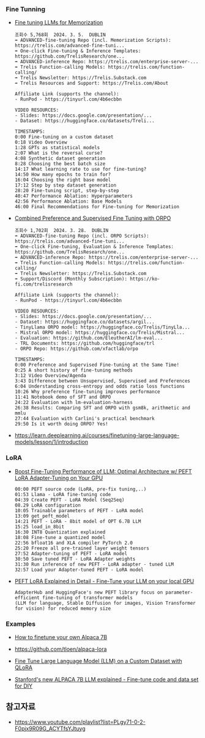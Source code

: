 ### Fine Tunning ###

* [Fine tuning LLMs for Memorization](https://www.youtube.com/watch?v=_GkHZQYFOGM&list=PLWG1mVtuzdxfXkxCbPHh9reKV-fWqraEX)

  ```
  조회수 5,768회  2024. 3. 5.  DUBLIN
  ➡️ ADVANCED-fine-tuning Repo (incl. Memorization Scripts): https://trelis.com/advanced-fine-tuni...
  ➡️ One-click Fine-tuning & Inference Templates: https://github.com/TrelisResearch/one...
  ➡️ ADVANCED-inference Repo: https://trelis.com/enterprise-server-...
  ➡️ Trelis Function-calling Models: https://trelis.com/function-calling/
  ➡️ Trelis Newsletter: https://Trelis.Substack.com
  ➡️ Trelis Resources and Support: https://Trelis.com/About
  
  Affiliate Link (supports the channel):
  - RunPod - https://tinyurl.com/4b6ecbbn
  
  VIDEO RESOURCES:
  - Slides: https://docs.google.com/presentation/...
  - Dataset: https://huggingface.co/datasets/Treli...
  
  TIMESTAMPS:
  0:00 Fine-tuning on a custom dataset
  0:18 Video Overview
  1:28 GPTs as statistical models
  2:07 What is the reversal curse?
  4:08 Synthetic dataset generation
  8:28 Choosing the best batch size
  14:17 What learning rate to use for fine-tuning?
  14:50 How many epochs to train for?
  16:04 Choosing the right base model
  17:12 Step by step dataset generation
  28:20 Fine-tuning script, step-by-step
  40:47 Performance Ablation: Hyperparameters
  42:56 Performance Ablation: Base Models
  46:00 Final Recommendations for Fine-tuning for Memorization
  ```

* [Combined Preference and Supervised Fine Tuning with ORPO](https://www.youtube.com/watch?v=OWMJ0rBUj04&list=PLWG1mVtuzdxfXkxCbPHh9reKV-fWqraEX&index=2)

  ```
  조회수 1,702회  2024. 3. 28.  DUBLIN
  ➡️ ADVANCED-fine-tuning Repo (incl. ORPO Scripts): https://trelis.com/advanced-fine-tuni...
  ➡️ One-click Fine-tuning, Evaluation & Inference Templates: https://github.com/TrelisResearch/one...
  ➡️ ADVANCED-inference Repo: https://trelis.com/enterprise-server-...
  ➡️ Trelis Function-calling Models: https://trelis.com/function-calling/
  ➡️ Trelis Newsletter: https://Trelis.Substack.com
  ➡️ Support/Discord (Monthly Subscription): https://ko-fi.com/trelisresearch 
  
  Affiliate Link (supports the channel):
  - RunPod - https://tinyurl.com/4b6ecbbn
  
  VIDEO RESOURCES:
  - Slides: https://docs.google.com/presentation/...
  - Dataset: https://huggingface.co/datasets/argil...
  - TinyLlama ORPO model: https://huggingface.co/Trelis/TinyLla...
  - Mistral ORPO model: https://huggingface.co/Trelis/Mistral...
  - Evaluation: https://github.com/EleutherAI/lm-eval...
  - TRL Documents: https://github.com/huggingface/trl
  - ORPO Repo: https://github.com/xfactlab/orpo
  
  TIMESTAMPS:
  0:00 Preference and Supervised Fine-tuning at the Same Time!
  0:25 A short history of fine-tuning methods
  3:12 Video Overview/Agenda
  3:43 Difference between Unsupervised, Supervised and Preferences
  6:04 Understanding cross-entropy and odds ratio loss functions
  10:26 Why preference fine-tuning improves performance
  11:41 Notebook demo of SFT and ORPO
  24:22 Evaluation with lm-evaluation-harness
  26:38 Results: Comparing SFT and ORPO with gsm8k, arithmetic and mmlu
  27:44 Evaluation with Carlini's practical benchmark
  29:50 Is it worth doing ORPO? Yes!
  ```

* https://learn.deeplearning.ai/courses/finetuning-large-language-models/lesson/1/introduction



### LoRA ###
* [Boost Fine-Tuning Performance of LLM: Optimal Architecture w/ PEFT LoRA Adapter-Tuning on Your GPU](https://www.youtube.com/watch?v=A-a-l_sFtYM)
  ```
  00:00 PEFT source code (LoRA, pre-fix tuning,..)
  01:53 Llama - LoRA fine-tuning code 
  04:39 Create PEFT - LoRA Model (Seq2Seq)
  08.29 LoRA configuration
  10:05 Trainable parameters of PEFT - LoRA model
  13:09 get_peft_model 
  14:21 PEFT - LoRA - 8bit model of OPT 6.7B LLM
  15:25 load_in_8bit 
  16:30 INT8 Quantization explained 
  18:08 Fine-tune a quantized model
  22:56 bfloat16 and XLA compiler PyTorch 2.0
  25:20 Freeze all pre-trained layer weight tensors
  27:52 Adapter-tuning of PEFT - LoRA model
  30:50 Save tuned PEFT - LoRA Adapter weights
  31:30 Run inference of new PEFT - LoRA adapter - tuned LLM
  32:57 Load your Adapter-tuned PEFT - LoRA model
  ```
* [PEFT LoRA Explained in Detail - Fine-Tune your LLM on your local GPU](https://www.youtube.com/watch?v=YVU5wAA6Txo&list=PLgy71-0-2-F0pjx9R09G_ACYTfsYJtuyg&index=8)
  ```
  AdapterHub and HuggingFace's new PEFT library focus on parameter-efficient fine-tuning of transformer models
  (LLM for language, Stable Diffusion for images, Vision Transformer for vision) for reduced memory size
  ```



### Examples ###

* [How to finetune your own Alpaca 7B](https://www.youtube.com/watch?v=LSoqyynKU9E)

* https://github.com/tloen/alpaca-lora

* [Fine Tune Large Language Model (LLM) on a Custom Dataset with QLoRA](https://dassum.medium.com/fine-tune-large-language-model-llm-on-a-custom-dataset-with-qlora-fb60abdeba07)  

* [Stanford's new ALPACA 7B LLM explained - Fine-tune code and data set for DIY](https://www.youtube.com/watch?v=j6dqO2dSF9c&list=PLgy71-0-2-F0pjx9R09G_ACYTfsYJtuyg&index=9)




## 참고자료 ##

* https://www.youtube.com/playlist?list=PLgy71-0-2-F0pjx9R09G_ACYTfsYJtuyg

